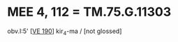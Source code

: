 # MEE 4, 112 = TM.75.G.11303

obv.I:5'    [[VE 190]]  kir<sub>4</sub>-ma / [not glossed]     

[//begin]: # "Autogenerated link references for markdown compatibility"
[VE 190]: <VE 190> "VE 190"
[//end]: # "Autogenerated link references"